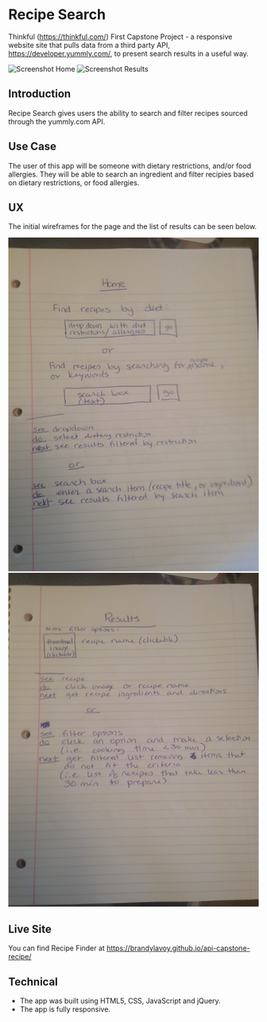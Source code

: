 # Recipe Search
Thinkful (https://thinkful.com/) First Capstone Project - a responsive website site that pulls data from a third party API, https://developer.yummly.com/, to present search results in a useful way.

![Screenshot Home](https://github.com/brandylavoy/api-capstone-recipe/blob/master/gardener-assistant-homepage-no-results.png)
![Screenshot Results](https://github.com/brandylavoy/api-capstone-recipe/blob/master/gardener-assistant-homepage-with-results.png)


## Introduction
Recipe Search gives users the ability to search and filter recipes sourced through the yummly.com API.

## Use Case
The user of this app will be someone with dietary restrictions, and/or food allergies. They will be able to search an ingredient and filter recipies based on dietary restrictions, or food allergies.

## UX
The initial wireframes for the page and the list of results can be seen below.

![Home Page Wire Frame](https://github.com/brandylavoy/api-capstone-recipe/blob/master/api-capstone-recipe-home.JPG)
![Results Wire Frame](https://github.com/brandylavoy/api-capstone-recipe/blob/master/api-capstone-recipe-results.JPG)

## Live Site
You can find Recipe Finder at https://brandylavoy.github.io/api-capstone-recipe/


## Technical
* The app was built using HTML5, CSS, JavaScript and jQuery.
* The app is fully responsive.
